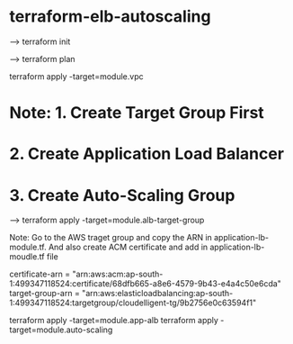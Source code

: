 # terraform-elb-autoscaling


--> terraform init

--> terraform plan

terraform apply -target=module.vpc

# Note: 1. Create Target Group First
#       2. Create Application Load Balancer
#       3. Create Auto-Scaling Group

--> terraform apply -target=module.alb-target-group

Note: Go to the AWS traget group and copy the ARN in application-lb-module.tf. And also create ACM certificate and add in application-lb-moudle.tf file

certificate-arn = "arn:aws:acm:ap-south-1:499347118524:certificate/68dfb665-a8e6-4579-9b43-e4a4c50e6cda"
  target-group-arn = "arn:aws:elasticloadbalancing:ap-south-1:499347118524:targetgroup/cloudelligent-tg/9b2756e0c63594f1"

terraform apply -target=module.app-alb
terraform apply -target=module.auto-scaling
